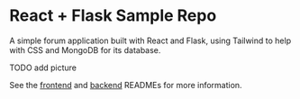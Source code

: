 # React + Flask Sample Repo 

A simple forum application built with React and Flask, using Tailwind to help with CSS and MongoDB for its database.

TODO add picture

See the [frontend]() and [backend]() READMEs for more information.
